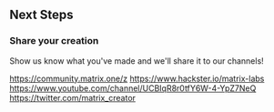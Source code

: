## Next Steps

### Share your creation

Show us know what you've made and we'll share it to our channels! 

<https://community.matrix.one/z>
<https://www.hackster.io/matrix-labs>
<https://www.youtube.com/channel/UCBIqR8r0tfY6W-4-YpZ7NeQ>
<https://twitter.com/matrix_creator>
